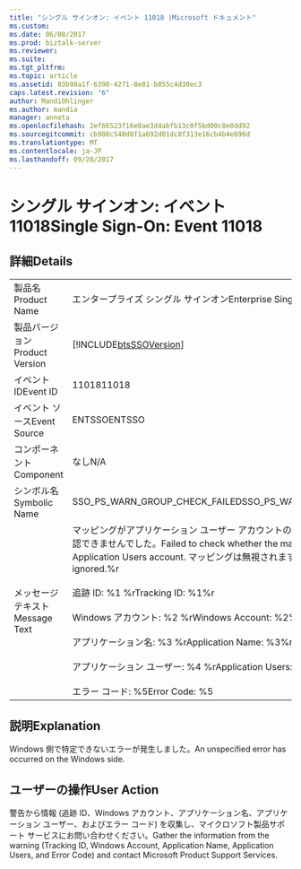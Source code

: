```yaml
---
title: "シングル サインオン: イベント 11018 |Microsoft ドキュメント"
ms.custom: 
ms.date: 06/08/2017
ms.prod: biztalk-server
ms.reviewer: 
ms.suite: 
ms.tgt_pltfrm: 
ms.topic: article
ms.assetid: 83b98a1f-6390-4271-8e81-b855c4d30ec3
caps.latest.revision: "6"
author: MandiOhlinger
ms.author: mandia
manager: anneta
ms.openlocfilehash: 2ef66523f16e8ae3d4abfb13c0f5bd00c8e0dd92
ms.sourcegitcommit: cb908c540d8f1a692d01dc8f313e16cb4b4e696d
ms.translationtype: MT
ms.contentlocale: ja-JP
ms.lasthandoff: 09/20/2017
---
```

# <a name="single-sign-on-event-11018"></a><span data-ttu-id="9cbf7-102">シングル サインオン: イベント 11018</span><span class="sxs-lookup"><span data-stu-id="9cbf7-102">Single Sign-On: Event 11018</span></span>
## <a name="details"></a><span data-ttu-id="9cbf7-103">詳細</span><span class="sxs-lookup"><span data-stu-id="9cbf7-103">Details</span></span>  
  
|||  
|-|-|  
|<span data-ttu-id="9cbf7-104">製品名</span><span class="sxs-lookup"><span data-stu-id="9cbf7-104">Product Name</span></span>|<span data-ttu-id="9cbf7-105">エンタープライズ シングル サインオン</span><span class="sxs-lookup"><span data-stu-id="9cbf7-105">Enterprise Single Sign-On</span></span>|  
|<span data-ttu-id="9cbf7-106">製品バージョン</span><span class="sxs-lookup"><span data-stu-id="9cbf7-106">Product Version</span></span>|[!INCLUDE[btsSSOVersion](../includes/btsssoversion-md.md)]|  
|<span data-ttu-id="9cbf7-107">イベント ID</span><span class="sxs-lookup"><span data-stu-id="9cbf7-107">Event ID</span></span>|<span data-ttu-id="9cbf7-108">11018</span><span class="sxs-lookup"><span data-stu-id="9cbf7-108">11018</span></span>|  
|<span data-ttu-id="9cbf7-109">イベント ソース</span><span class="sxs-lookup"><span data-stu-id="9cbf7-109">Event Source</span></span>|<span data-ttu-id="9cbf7-110">ENTSSO</span><span class="sxs-lookup"><span data-stu-id="9cbf7-110">ENTSSO</span></span>|  
|<span data-ttu-id="9cbf7-111">コンポーネント</span><span class="sxs-lookup"><span data-stu-id="9cbf7-111">Component</span></span>|<span data-ttu-id="9cbf7-112">なし</span><span class="sxs-lookup"><span data-stu-id="9cbf7-112">N/A</span></span>|  
|<span data-ttu-id="9cbf7-113">シンボル名</span><span class="sxs-lookup"><span data-stu-id="9cbf7-113">Symbolic Name</span></span>|<span data-ttu-id="9cbf7-114">SSO_PS_WARN_GROUP_CHECK_FAILED</span><span class="sxs-lookup"><span data-stu-id="9cbf7-114">SSO_PS_WARN_GROUP_CHECK_FAILED</span></span>|  
|<span data-ttu-id="9cbf7-115">メッセージ テキスト</span><span class="sxs-lookup"><span data-stu-id="9cbf7-115">Message Text</span></span>|<span data-ttu-id="9cbf7-116">マッピングがアプリケーション ユーザー アカウントのメンバーであるかどうかを確認できませんでした。</span><span class="sxs-lookup"><span data-stu-id="9cbf7-116">Failed to check whether the mapping was a member of the Application Users account.</span></span> <span data-ttu-id="9cbf7-117">マッピングは無視されます。%r</span><span class="sxs-lookup"><span data-stu-id="9cbf7-117">The mapping will be ignored.%r</span></span><br /><br /> <span data-ttu-id="9cbf7-118">追跡 ID: %1 %r</span><span class="sxs-lookup"><span data-stu-id="9cbf7-118">Tracking ID: %1%r</span></span><br /><br /> <span data-ttu-id="9cbf7-119">Windows アカウント: %2 %r</span><span class="sxs-lookup"><span data-stu-id="9cbf7-119">Windows Account: %2%r</span></span><br /><br /> <span data-ttu-id="9cbf7-120">アプリケーション名: %3 %r</span><span class="sxs-lookup"><span data-stu-id="9cbf7-120">Application Name: %3%r</span></span><br /><br /> <span data-ttu-id="9cbf7-121">アプリケーション ユーザー: %4 %r</span><span class="sxs-lookup"><span data-stu-id="9cbf7-121">Application Users: %4%r</span></span><br /><br /> <span data-ttu-id="9cbf7-122">エラー コード: %5</span><span class="sxs-lookup"><span data-stu-id="9cbf7-122">Error Code: %5</span></span>|  
  
## <a name="explanation"></a><span data-ttu-id="9cbf7-123">説明</span><span class="sxs-lookup"><span data-stu-id="9cbf7-123">Explanation</span></span>  
 <span data-ttu-id="9cbf7-124">Windows 側で特定できないエラーが発生しました。</span><span class="sxs-lookup"><span data-stu-id="9cbf7-124">An unspecified error has occurred on the Windows side.</span></span>  
  
## <a name="user-action"></a><span data-ttu-id="9cbf7-125">ユーザーの操作</span><span class="sxs-lookup"><span data-stu-id="9cbf7-125">User Action</span></span>  
 <span data-ttu-id="9cbf7-126">警告から情報 (追跡 ID、Windows アカウント、アプリケーション名、アプリケーション ユーザー、およびエラー コード) を収集し、マイクロソフト製品サポート サービスにお問い合わせください。</span><span class="sxs-lookup"><span data-stu-id="9cbf7-126">Gather the information from the warning (Tracking ID, Windows Account, Application Name, Application Users, and Error Code) and contact Microsoft Product Support Services.</span></span>